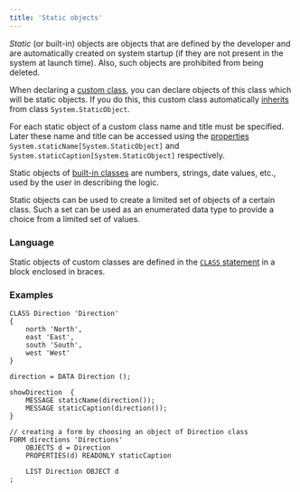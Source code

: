 ```yaml
---
title: 'Static objects'
---
```


*Static* (or built-in) objects are objects that are defined by the developer and are automatically created on system startup (if they are not present in the system at launch time). Also, such objects are prohibited from being deleted.

When declaring a [custom class](User_classes.md), you can declare objects of this class which will be static objects. If you do this, this custom class automatically [inherits](User_classes.md#inheritance) from class `System.StaticObject`.

For each static object of a custom class name and title must be specified. Later these name and title can be accessed using the [properties](Properties.md) `System.staticName[System.StaticObject]` and `System.staticCaption[System.StaticObject]` respectively. 

Static objects of [built-in classes](Built-in_classes.md) are numbers, strings, date values, etc., used by the user in describing the logic.

Static objects can be used to create a limited set of objects of a certain class. Such a set can be used as an enumerated data type to provide a choice from a limited set of values. 

### Language

Static objects of custom classes are defined in the [`CLASS` statement](CLASS_instruction.md) in a block enclosed in braces.

### Examples

```lsf
CLASS Direction 'Direction'
{
    north 'North',
    east 'East',
    south 'South',
    west 'West'
}

direction = DATA Direction ();

showDirection  {
    MESSAGE staticName(direction());
    MESSAGE staticCaption(direction());
}

// creating a form by choosing an object of Direction class
FORM directions 'Directions'
    OBJECTS d = Direction
    PROPERTIES(d) READONLY staticCaption

    LIST Direction OBJECT d
;
```

